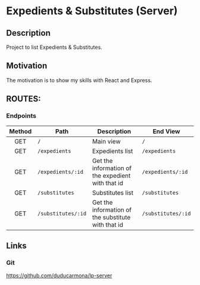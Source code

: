 # Expedients & Substitutes (Server)

## Description

Project to list Expedients & Substitutes.

## Motivation

The motivation is to show my skills with React and Express.

## ROUTES:

### Endpoints

| Method | Path               | Description                                        | End View           |
| :----: | ------------------ | -------------------------------------------------- | ------------------ |
|  GET   | `/`                | Main view                                          | `/`                |
|  GET   | `/expedients`      | Expedients list                                    | `/expedients`      |
|  GET   | `/expedients/:id`  | Get the information of the expedient with that id  | `/expedients/:id`  |
|  GET   | `/substitutes`     | Substitutes list                                   | `/substitutes`     |
|  GET   | `/substitutes/:id` | Get the information of the substitute with that id | `/substitutes/:id` |

## Links

### Git

https://github.com/duducarmona/lp-server
